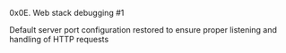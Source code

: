 0x0E. Web stack debugging #1

Default server port configuration restored to ensure proper listening and handling of HTTP requests
